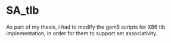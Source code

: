 # SA_tlb
As part of my thesis, i had to modify the gem5 scripts for X86 tlb implementation, in order for them to support set associativity. 

